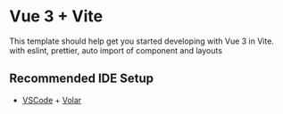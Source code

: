 # Vue 3 + Vite

This template should help get you started developing with Vue 3 in Vite. with eslint, prettier, auto import of component and layouts

## Recommended IDE Setup

- [VSCode](https://code.visualstudio.com/) + [Volar](https://marketplace.visualstudio.com/items?itemName=johnsoncodehk.volar)
